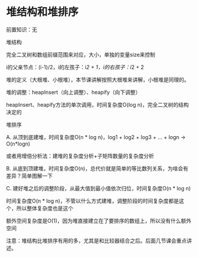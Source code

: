 # 堆结构和堆排序

前置知识：无

堆结构

完全二叉树和数组前缀范围来对应，大小，单独的变量size来控制

i的父亲节点：(i-1)/2，i的左孩子：i*2 + 1，i的右孩子：i*2 + 2

堆的定义（大根堆、小根堆），本节课讲解按照大根堆来讲解，小根堆是同理的。

堆的调整：heapInsert（向上调整）、heapify（向下调整）

heapInsert、heapify方法的单次调用，时间复杂度O(log n)，完全二叉树的结构决定的

堆排序

A. 从顶到底建堆，时间复杂度O(n * log n)，log1 + log2 + log3 + … + logn -> O(n*logn)

或者用增倍分析法：建堆的复杂度分析+子矩阵数量的复杂度分析

B. 从底到顶建堆，时间复杂度O(n)，总代价就是简单的等比数列关系，为啥会有差异？简单图解一下

C. 建好堆之后的调整阶段，从最大值到最小值依次归位，时间复杂度O(n * log n)

时间复杂度O(n * log n)，不管以什么方式建堆，调整阶段的时间复杂度都是这个，所以整体复杂度也是这个

额外空间复杂度是O(1)，因为堆直接建立在了要排序的数组上，所以没有什么额外空间

注意：堆结构比堆排序有用的多，尤其是和比较器结合之后。后面几节课会重点讲述。


